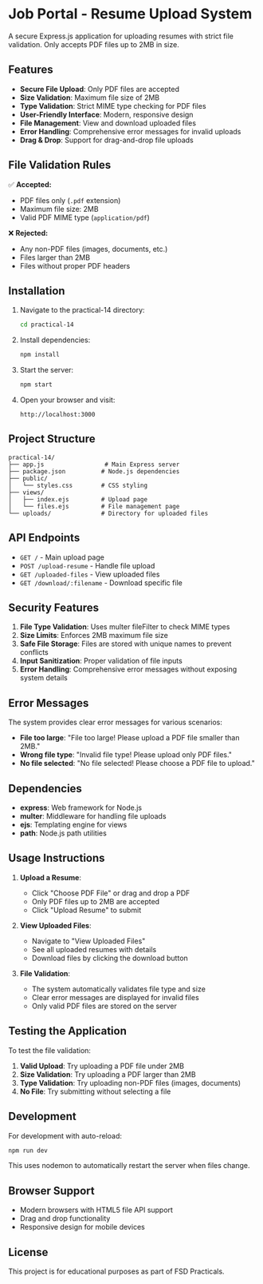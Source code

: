 # Job Portal - Resume Upload System

A secure Express.js application for uploading resumes with strict file validation. Only accepts PDF files up to 2MB in size.

## Features

- **Secure File Upload**: Only PDF files are accepted
- **Size Validation**: Maximum file size of 2MB
- **Type Validation**: Strict MIME type checking for PDF files
- **User-Friendly Interface**: Modern, responsive design
- **File Management**: View and download uploaded files
- **Error Handling**: Comprehensive error messages for invalid uploads
- **Drag & Drop**: Support for drag-and-drop file uploads

## File Validation Rules

✅ **Accepted:**
- PDF files only (`.pdf` extension)
- Maximum file size: 2MB
- Valid PDF MIME type (`application/pdf`)

❌ **Rejected:**
- Any non-PDF files (images, documents, etc.)
- Files larger than 2MB
- Files without proper PDF headers

## Installation

1. Navigate to the practical-14 directory:
   ```bash
   cd practical-14
   ```

2. Install dependencies:
   ```bash
   npm install
   ```

3. Start the server:
   ```bash
   npm start
   ```

4. Open your browser and visit:
   ```
   http://localhost:3000
   ```

## Project Structure

```
practical-14/
├── app.js                 # Main Express server
├── package.json          # Node.js dependencies
├── public/
│   └── styles.css        # CSS styling
├── views/
│   ├── index.ejs         # Upload page
│   └── files.ejs         # File management page
└── uploads/              # Directory for uploaded files
```

## API Endpoints

- `GET /` - Main upload page
- `POST /upload-resume` - Handle file upload
- `GET /uploaded-files` - View uploaded files
- `GET /download/:filename` - Download specific file

## Security Features

1. **File Type Validation**: Uses multer fileFilter to check MIME types
2. **Size Limits**: Enforces 2MB maximum file size
3. **Safe File Storage**: Files are stored with unique names to prevent conflicts
4. **Input Sanitization**: Proper validation of file inputs
5. **Error Handling**: Comprehensive error messages without exposing system details

## Error Messages

The system provides clear error messages for various scenarios:

- **File too large**: "File too large! Please upload a PDF file smaller than 2MB."
- **Wrong file type**: "Invalid file type! Please upload only PDF files."
- **No file selected**: "No file selected! Please choose a PDF file to upload."

## Dependencies

- **express**: Web framework for Node.js
- **multer**: Middleware for handling file uploads
- **ejs**: Templating engine for views
- **path**: Node.js path utilities

## Usage Instructions

1. **Upload a Resume**:
   - Click "Choose PDF File" or drag and drop a PDF
   - Only PDF files up to 2MB are accepted
   - Click "Upload Resume" to submit

2. **View Uploaded Files**:
   - Navigate to "View Uploaded Files"
   - See all uploaded resumes with details
   - Download files by clicking the download button

3. **File Validation**:
   - The system automatically validates file type and size
   - Clear error messages are displayed for invalid files
   - Only valid PDF files are stored on the server

## Testing the Application

To test the file validation:

1. **Valid Upload**: Try uploading a PDF file under 2MB
2. **Size Validation**: Try uploading a PDF larger than 2MB
3. **Type Validation**: Try uploading non-PDF files (images, documents)
4. **No File**: Try submitting without selecting a file

## Development

For development with auto-reload:

```bash
npm run dev
```

This uses nodemon to automatically restart the server when files change.

## Browser Support

- Modern browsers with HTML5 file API support
- Drag and drop functionality
- Responsive design for mobile devices

## License

This project is for educational purposes as part of FSD Practicals.
